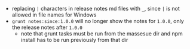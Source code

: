 * replacing `|` characters in release notes md files with `_`, since `|` is not allowed in file names for Windows
* `grunt notes:since:1.0.0` will no longer show the notes for `1.0.0`, only the release notes after `1.0.0`
    * note that grunt tasks must be run from the massesue dir and npm install has to be run previously from that dir
